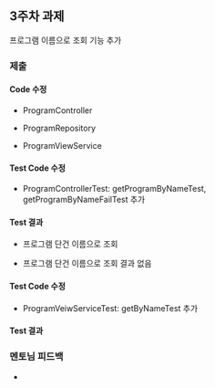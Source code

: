 ## 3주차 과제
프로그램 이름으로 조회 기능 추가

### 제출
#### Code 수정
- ProgramController

- ProgramRepository

- ProgramViewService

#### Test Code 수정
- ProgramControllerTest: getProgramByNameTest, getProgramByNameFailTest 추가

#### Test 결과
- 프로그램 단건 이름으로 조회

- 프로그램 단건 이름으로 조회 결과 없음

#### Test Code 수정
- ProgramVeiwServiceTest: getByNameTest 추가

#### Test 결과

### 멘토님 피드백
- 
